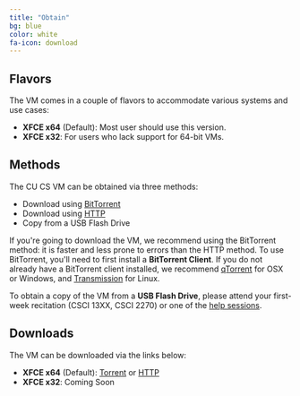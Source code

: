 ```yaml
---
title: "Obtain"
bg: blue
color: white
fa-icon: download
---
```


## Flavors

The VM comes in a couple of flavors to accommodate various systems and
use cases:

- **XFCE x64** (Default): Most user should use this version.
- **XFCE x32**: For users who lack support for 64-bit VMs.

## Methods

The CU CS VM can be obtained via three methods:

- Download using [BitTorrent](http://en.wikipedia.org/wiki/BitTorrent)
- Download using [HTTP](http://en.wikipedia.org/wiki/Hypertext_Transfer_Protocol)
- Copy from a USB Flash Drive

If you're going to download the VM, we recommend using the BitTorrent
method: it is faster and less prone to errors than the HTTP method. To
use BitTorrent, you'll need to first install a **BitTorrent Client**. If
you do not already have a BitTorrent client installed, we recommend
[qTorrent](http://www.qbittorrent.org/download.php) for OSX or
Windows, and [Transmission](https://www.transmissionbt.com/) for
Linux.

To obtain a copy of the VM from a **USB Flash Drive**, please attend
your first-week recitation (CSCI 13XX, CSCI 2270) or one of the
[help sessions](#intro).

## Downloads

The VM can be downloaded via the links below:

- **XFCE x64** (Default):
  [Torrent](https://csel-archive.cs.colorado.edu/vm-images/cu-cs-vm-fall15-xfce-x64-v1.1.torrent)
  or
  [HTTP](https://csel-archive.cs.colorado.edu/vm-images/cu-cs-vm-fall15-xfce-x64-v1.1.zip)
- **XFCE x32**: Coming Soon
